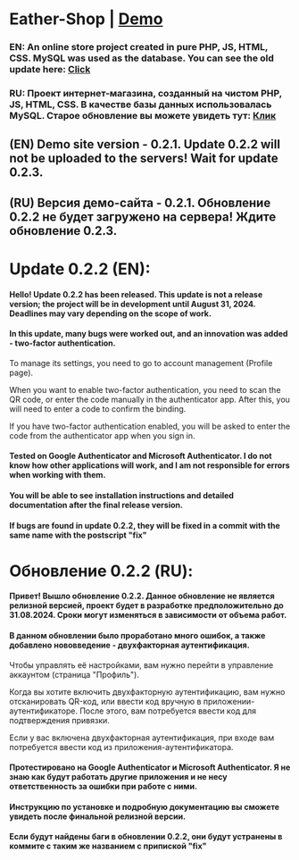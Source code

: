 # Eather-Shop | [Demo](http://185.117.152.16/index.php)
### EN: An online store project created in pure PHP, JS, HTML, CSS. MySQL was used as the database. You can see the old update here: [Click](https://github.com/LuckyDevv/Eather-Shop/blob/main/markdown/Update_0.2.1.md) 

### RU: Проект интернет-магазина, созданный на чистом PHP, JS, HTML, CSS. В качестве базы данных использовалась MySQL. Старое обновление вы можете увидеть тут: [Клик](https://github.com/LuckyDevv/Eather-Shop/blob/main/markdown/Update_0.2.1.md)

## (EN) Demo site version - 0.2.1. Update 0.2.2 will not be uploaded to the servers! Wait for update 0.2.3.
## (RU) Версия демо-сайта - 0.2.1. Обновление 0.2.2 не будет загружено на сервера! Ждите обновление 0.2.3.

# Update 0.2.2 (EN):
#### Hello! Update 0.2.2 has been released. This update is not a release version; the project will be in development until August 31, 2024. Deadlines may vary depending on the scope of work.

#### In this update, many bugs were worked out, and an innovation was added - two-factor authentication.

To manage its settings, you need to go to account management (Profile page).

When you want to enable two-factor authentication, you need to scan the QR code, or enter the code manually in the authenticator app. After this, you will need to enter a code to confirm the binding.

If you have two-factor authentication enabled, you will be asked to enter the code from the authenticator app when you sign in.

#### Tested on Google Authenticator and Microsoft Authenticator. I do not know how other applications will work, and I am not responsible for errors when working with them.

#### You will be able to see installation instructions and detailed documentation after the final release version.

#### If bugs are found in update 0.2.2, they will be fixed in a commit with the same name with the postscript "fix"

# Обновление 0.2.2 (RU):
#### Привет! Вышло обновление 0.2.2. Данное обновление не является релизной версией, проект будет в разработке предположительно до 31.08.2024. Сроки могут изменяться в зависимости от объема работ.

#### В данном обновлении было проработано много ошибок, а также добавлено нововведение - двухфакторная аутентификация.

Чтобы управлять её настройками, вам нужно перейти в управление аккаунтом (страница "Профиль").

Когда вы хотите включить двухфакторную аутентификацию, вам нужно отсканировать QR-код, или ввести код вручную в приложении-аутентификаторе. После этого, вам потребуется ввести код для подтверждения привязки.

Если у вас включена двухфакторная аутентификация, при входе вам потребуется ввести код из приложения-аутентификатора.

#### Протестировано на Google Authenticator и Microsoft Authenticator. Я не знаю как будут работать другие приложения и не несу ответственность за ошибки при работе с ними.

#### Инструкцию по установке и подробную документацию вы сможете увидеть после финальной релизной версии.

#### Если будут найдены баги в обновлении 0.2.2, они будут устранены в коммите с таким же названием с припиской "fix"
